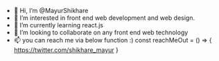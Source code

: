- 👋 Hi, I’m @MayurShikhare
- 👀 I’m interested in front end web development and web design.
- 🌱 I’m currently learning react.js
- 💞️ I’m looking to collaborate on any front end web technology
- 📫 you can reach me via below function :)
const reachMeOut = () => {
      https://twitter.com/shikhare_mayur
    } 
<!---
MayurShikhare/MayurShikhare is a ✨ special ✨ repository because its `README.md` (this file) appears on your GitHub profile.
You can click the Preview link to take a look at your changes.
--->
